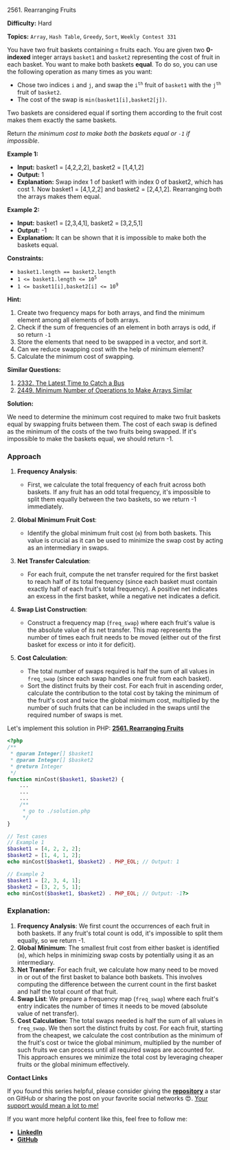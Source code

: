 2561\. Rearranging Fruits

**Difficulty:** Hard

**Topics:** `Array`, `Hash Table`, `Greedy`, `Sort`, `Weekly Contest 331`

You have two fruit baskets containing `n` fruits each. You are given two **0-indexed** integer arrays `basket1` and `basket2` representing the cost of fruit in each basket. You want to make both baskets **equal**. To do so, you can use the following operation as many times as you want:

- Chose two indices `i` and `j`, and swap the <code>i<sup>th</sup></code> fruit of `basket1` with the <code>j<sup>th</sup></code> fruit of `basket2`.
- The cost of the swap is `min(basket1[i],basket2[j])`.

Two baskets are considered equal if sorting them according to the fruit cost makes them exactly the same baskets.

Return _the minimum cost to make both the baskets equal or `-1` if impossible_.

**Example 1:**

- **Input:** basket1 = [4,2,2,2], basket2 = [1,4,1,2]
- **Output:** 1
- **Explanation:** Swap index 1 of basket1 with index 0 of basket2, which has cost 1. Now basket1 = [4,1,2,2] and basket2 = [2,4,1,2]. Rearranging both the arrays makes them equal.

**Example 2:**

- **Input:** basket1 = [2,3,4,1], basket2 = [3,2,5,1]
- **Output:** -1
- **Explanation:** It can be shown that it is impossible to make both the baskets equal.

**Constraints:**

- `basket1.length == basket2.length`
- <code>1 <= basket1.length <= 10<sup>5</sup></code>
- <code>1 <= basket1[i],basket2[i] <= 10<sup>9</sup></code>


**Hint:**
1. Create two frequency maps for both arrays, and find the minimum element among all elements of both arrays.
2. Check if the sum of frequencies of an element in both arrays is odd, if so return `-1`
3. Store the elements that need to be swapped in a vector, and sort it.
4. Can we reduce swapping cost with the help of minimum element?
5. Calculate the minimum cost of swapping.


**Similar Questions:**
1. [2332. The Latest Time to Catch a Bus](https://github.com/mah-shamim/leet-code-in-php/tree/main/algorithms/002332-the-latest-time-to-catch-a-bus)
2. [2449. Minimum Number of Operations to Make Arrays Similar](https://github.com/mah-shamim/leet-code-in-php/tree/main/algorithms/002449-minimum-number-of-operations-to-make-arrays-similar)






**Solution:**

We need to determine the minimum cost required to make two fruit baskets equal by swapping fruits between them. The cost of each swap is defined as the minimum of the costs of the two fruits being swapped. If it's impossible to make the baskets equal, we should return -1.

### Approach
1. **Frequency Analysis**:
    - First, we calculate the total frequency of each fruit across both baskets. If any fruit has an odd total frequency, it's impossible to split them equally between the two baskets, so we return -1 immediately.

2. **Global Minimum Fruit Cost**:
    - Identify the global minimum fruit cost (`m`) from both baskets. This value is crucial as it can be used to minimize the swap cost by acting as an intermediary in swaps.

3. **Net Transfer Calculation**:
    - For each fruit, compute the net transfer required for the first basket to reach half of its total frequency (since each basket must contain exactly half of each fruit's total frequency). A positive net indicates an excess in the first basket, while a negative net indicates a deficit.

4. **Swap List Construction**:
    - Construct a frequency map (`freq_swap`) where each fruit's value is the absolute value of its net transfer. This map represents the number of times each fruit needs to be moved (either out of the first basket for excess or into it for deficit).

5. **Cost Calculation**:
    - The total number of swaps required is half the sum of all values in `freq_swap` (since each swap handles one fruit from each basket).
    - Sort the distinct fruits by their cost. For each fruit in ascending order, calculate the contribution to the total cost by taking the minimum of the fruit's cost and twice the global minimum cost, multiplied by the number of such fruits that can be included in the swaps until the required number of swaps is met.

Let's implement this solution in PHP: **[2561. Rearranging Fruits](https://github.com/mah-shamim/leet-code-in-php/tree/main/algorithms/002561-rearranging-fruits/solution.php)**

```php
<?php
/**
 * @param Integer[] $basket1
 * @param Integer[] $basket2
 * @return Integer
 */
function minCost($basket1, $basket2) {
    ...
    ...
    ...
    /**
     * go to ./solution.php
     */
}

// Test cases
// Example 1
$basket1 = [4, 2, 2, 2];
$basket2 = [1, 4, 1, 2];
echo minCost($basket1, $basket2) . PHP_EOL; // Output: 1

// Example 2
$basket1 = [2, 3, 4, 1];
$basket2 = [3, 2, 5, 1];
echo minCost($basket1, $basket2) . PHP_EOL; // Output: -1?>
```

### Explanation:

1. **Frequency Analysis**: We first count the occurrences of each fruit in both baskets. If any fruit's total count is odd, it's impossible to split them equally, so we return -1.
2. **Global Minimum**: The smallest fruit cost from either basket is identified (`m`), which helps in minimizing swap costs by potentially using it as an intermediary.
3. **Net Transfer**: For each fruit, we calculate how many need to be moved in or out of the first basket to balance both baskets. This involves computing the difference between the current count in the first basket and half the total count of that fruit.
4. **Swap List**: We prepare a frequency map (`freq_swap`) where each fruit's entry indicates the number of times it needs to be moved (absolute value of net transfer).
5. **Cost Calculation**: The total swaps needed is half the sum of all values in `freq_swap`. We then sort the distinct fruits by cost. For each fruit, starting from the cheapest, we calculate the cost contribution as the minimum of the fruit's cost or twice the global minimum, multiplied by the number of such fruits we can process until all required swaps are accounted for. This approach ensures we minimize the total cost by leveraging cheaper fruits or the global minimum effectively.

**Contact Links**

If you found this series helpful, please consider giving the **[repository](https://github.com/mah-shamim/leet-code-in-php)** a star on GitHub or sharing the post on your favorite social networks 😍. [Your support would mean a lot to me!](https://isolatedcompliments.com/v09uayg6h?key=a647d02f1aafcddaf10536d7cd00bd7c)

If you want more helpful content like this, feel free to follow me:

- **[LinkedIn](https://www.linkedin.com/in/arifulhaque/)**
- **[GitHub](https://github.com/mah-shamim)**